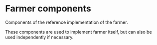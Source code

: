 # Farmer components

Components of the reference implementation of the farmer.

These components are used to implement farmer itself, but can also be used independently if necessary.
